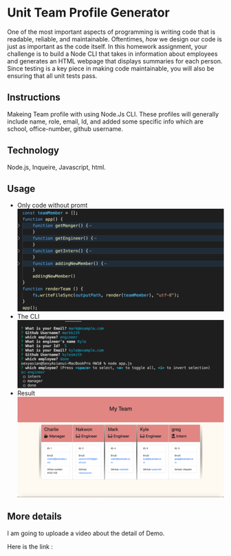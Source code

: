 # Unit Team Profile Generator

One of the most important aspects of programming is writing code that is readable, reliable, and maintainable. Oftentimes, *how* we design our code is just as important as the code itself. In this homework assignment, your challenge is to build a Node CLI that takes in information about employees and generates an HTML webpage that displays summaries for each person. Since testing is a key piece in making code maintainable, you will also be ensuring that all unit tests pass.


## Instructions
Makeing Team profile with using Node.Js CLI. These profiles will generally  include name, role, email, Id, and added some specific info which are school, office-number, github username.

## Technology 
Node.js, Inqueire, Javascript, html. 

## Usage
* Only code without promt 
![](/Assets/codewithoutprom.png)
* The CLI 
![](/Assets/CLI.png)
* Result
![](/Assets/result.png)
## More details
I am going to uploade a video about the detail of Demo.

Here is the link : 